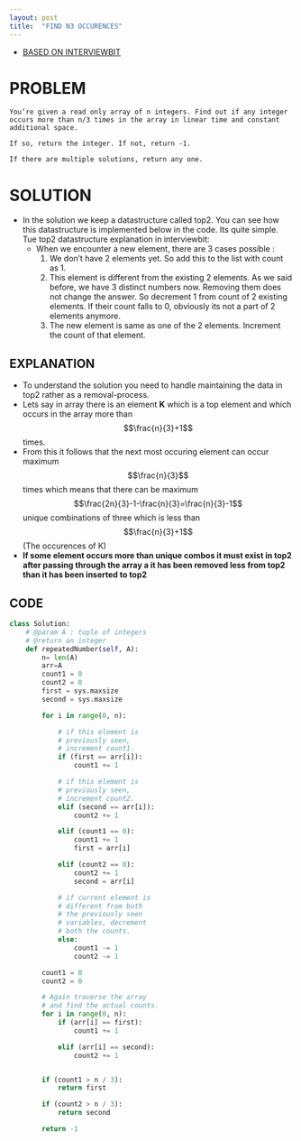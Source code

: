 ```yaml
---
layout: post
title:  "FIND N3 OCCURENCES"
---
```


<script src="https://cdn.mathjax.org/mathjax/latest/MathJax.js?config=TeX-AMS-MML_HTMLorMML" type="text/javascript"></script>



+ [BASED ON INTERVIEWBIT](https://www.interviewbit.com/problems/n3-repeat-number/)


# PROBLEM

~~~
You’re given a read only array of n integers. Find out if any integer occurs more than n/3 times in the array in linear time and constant additional space.

If so, return the integer. If not, return -1.

If there are multiple solutions, return any one.
~~~

# SOLUTION


+ In the solution we keep a datastructure called top2. You can see how this datastructure is implemented below in the code. Its quite simple. Tue top2 datastructure explanation in interviewbit:
    + When we encounter a new element, there are 3 cases possible :
        1. We don’t have 2 elements yet. So add this to the list with count as 1.
        2. This element is different from the existing 2 elements. As we said before, we have 3 distinct numbers now. Removing them does not change the answer. So decrement 1 from count of 2 existing elements. If their count falls to 0, obviously its not a part of 2 elements anymore.
        3. The new element is same as one of the 2 elements. Increment the count of that element.

## EXPLANATION


+ To understand the solution you need to handle maintaining the data in top2 rather as a removal-process.
+ Lets say in array there is an element **K** which is a top element and which occurs in the array more than $$\frac{n}{3}+1$$ times.
+ From this it follows that the next most occuring element can occur maximum $$\frac{n}{3}$$ times which means that there can be maximum
$$\frac{2n}{3}-1-\frac{n}{3}=\frac{n}{3}-1$$ unique combinations of three which is less than $$\frac{n}{3}+1$$ (The occurences of K)
+ **If some element occurs more than unique combos it must exist in top2 after passing through the array a it has been removed less from top2 than it has been inserted to top2**


## CODE


~~~python
class Solution:
    # @param A : tuple of integers
    # @return an integer
    def repeatedNumber(self, A):
        n= len(A)
        arr=A
        count1 = 0
        count2 = 0
        first = sys.maxsize
        second = sys.maxsize

        for i in range(0, n):  

            # if this element is
            # previously seen,  
            # increment count1.
            if (first == arr[i]):
                count1 += 1

            # if this element is
            # previously seen,  
            # increment count2.
            elif (second == arr[i]):
                count2 += 1

            elif (count1 == 0):
                count1 += 1
                first = arr[i]

            elif (count2 == 0):
                count2 += 1
                second = arr[i]

            # if current element is  
            # different from both
            # the previously seen  
            # variables, decrement
            # both the counts.
            else:
                count1 -= 1
                count2 -= 1

        count1 = 0
        count2 = 0

        # Again traverse the array
        # and find the actual counts.
        for i in range(0, n):  
            if (arr[i] == first):
                count1 += 1

            elif (arr[i] == second):
                count2 += 1


        if (count1 > n / 3):
            return first

        if (count2 > n / 3):
            return second

        return -1
~~~
